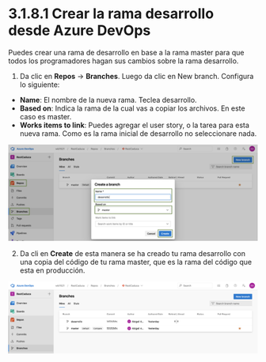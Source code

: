 # 3.1.8.1 Crear la rama desarrollo desde Azure DevOps

Puedes crear una rama de desarrollo en base a la rama master para que todos los programadores hagan sus cambios sobre la rama desarrollo.

1. Da clic en **Repos** -&gt; **Branches**. Luego da clic en New branch. Configura lo siguiente:

* **Name**: El nombre de la nueva rama. Teclea desarrollo.
* **Based on**: Indica la rama de la cual vas a copiar los archivos. En este caso es master.
* **Works items to link**: Puedes agregar el user story, o la tarea para esta nueva rama. Como es la rama inicial de desarrollo no seleccionare nada.

![](../../../../.gitbook/assets/image%20%28451%29.png)

2. Da cli en **Create** de esta manera se ha creado tu rama desarrollo con una copia del código de tu rama master, que es la rama del código que esta en producción.

![](../../../../.gitbook/assets/image%20%28453%29.png)











